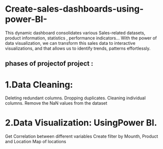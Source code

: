 # Create-sales-dashboards-using-power-BI-
This dynamic dashboard consolidates various Sales-related datasets, product information, statistics , performance indicators... With the power of data visualization, we can transform this sales data to interactive visualizations, and that allows us to identify trends, patterns effortlessly.
## phases of projectof project : 
# 1.Data Cleaning:
Deleting redundant columns.
Dropping duplicates.
Cleaning individual columns.
Remove the NaN values from the dataset
# 2.Data Visualization: UsingPower BI.
Get Correlation between different variables
Create filter by Mounth, Product and Location 
Map of locations
